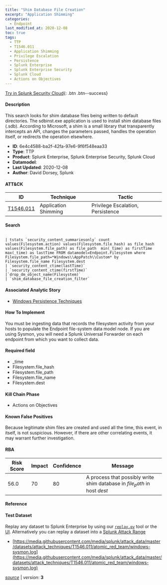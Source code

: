 ```yaml
---
title: "Shim Database File Creation"
excerpt: "Application Shimming"
categories:
  - Endpoint
last_modified_at: 2020-12-08
toc: true
tags:
  - TTP
  - T1546.011
  - Application Shimming
  - Privilege Escalation
  - Persistence
  - Splunk Enterprise
  - Splunk Enterprise Security
  - Splunk Cloud
  - Actions on Objectives
---
```




[Try in Splunk Security Cloud](https://www.splunk.com/en_us/cyber-security.html){: .btn .btn--success}

#### Description

This search looks for shim database files being written to default directories. The sdbinst.exe application is used to install shim database files (.sdb). According to Microsoft, a shim is a small library that transparently intercepts an API, changes the parameters passed, handles the operation itself, or redirects the operation elsewhere.

- **ID**: 6e4c4588-ba2f-42fa-97e6-9f6f548eaa33
- **Type**: TTP
- **Product**: Splunk Enterprise, Splunk Enterprise Security, Splunk Cloud
- **Datamodel**: 
- **Last Updated**: 2020-12-08
- **Author**: David Dorsey, Splunk


#### ATT&CK

| ID          | Technique   | Tactic       |
| ----------- | ----------- |--------------|
| [T1546.011](https://attack.mitre.org/techniques/T1546/011/) | Application Shimming | Privilege Escalation, Persistence |


#### Search

```

| tstats `security_content_summariesonly` count values(Filesystem.action) values(Filesystem.file_hash) as file_hash values(Filesystem.file_path) as file_path  min(_time) as firstTime max(_time) as lastTime FROM datamodel=Endpoint.Filesystem where Filesystem.file_path=*Windows\\AppPatch\\Custom* by Filesystem.file_name Filesystem.dest 
| `security_content_ctime(lastTime)` 
| `security_content_ctime(firstTime)` 
|`drop_dm_object_name(Filesystem)` 
| `shim_database_file_creation_filter`
```

#### Associated Analytic Story
* [Windows Persistence Techniques](/stories/windows_persistence_techniques)


#### How To Implement
You must be ingesting data that records the filesystem activity from your hosts to populate the Endpoint file-system data model node. If you are using Sysmon, you will need a Splunk Universal Forwarder on each endpoint from which you want to collect data.

#### Required field
* _time
* Filesystem.file_hash
* Filesystem.file_path
* Filesystem.file_name
* Filesystem.dest


#### Kill Chain Phase
* Actions on Objectives


#### Known False Positives
Because legitimate shim files are created and used all the time, this event, in itself, is not suspicious. However, if there are other correlating events, it may warrant further investigation.



#### RBA

| Risk Score  | Impact      | Confidence   | Message      |
| ----------- | ----------- |--------------|--------------|
| 56.0 | 70 | 80 | A process that possibly write shim database in $file_path$ in host $dest$ |



#### Reference


#### Test Dataset
Replay any dataset to Splunk Enterprise by using our [`replay.py`](https://github.com/splunk/attack_data#using-replaypy) tool or the [UI](https://github.com/splunk/attack_data#using-ui).
Alternatively you can replay a dataset into a [Splunk Attack Range](https://github.com/splunk/attack_range#replay-dumps-into-attack-range-splunk-server)

* [https://media.githubusercontent.com/media/splunk/attack_data/master/datasets/attack_techniques/T1546.011/atomic_red_team/windows-sysmon.log](https://media.githubusercontent.com/media/splunk/attack_data/master/datasets/attack_techniques/T1546.011/atomic_red_team/windows-sysmon.log)



[*source*](https://github.com/splunk/security_content/tree/develop/detections/endpoint/shim_database_file_creation.yml) \| *version*: **3**